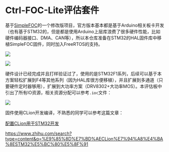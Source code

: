 # Ctrl-FOC-Lite评估套件

基于[SimpleFOC](https://github.com/simplefoc/Arduino-SimpleFOCShield)的一个修改版项目，官方版本基本都是基于Arduino相关板卡开发（也有基于STM32的，但是都是使用Arduino上层库浪费了很多硬件性能，比如硬件编码器接口、DMA、CAN等），所以本仓库准备在STM32的HAL固件库中移植SimpleFOC固件，同时加入FreeRTOS的支持。

![](/4.Docs/2.Images/img1.jpg)

![](/4.Docs/2.Images/img3.jpg)

硬件设计已经完成并且打样验证过了，使用的是STM32F1系列，后续可以基于本方案轻松扩展到F4等其他系列（因为HAL库很方便移植），并且扩展到多通道（只要硬件定时器够用），扩展到大功率方案（DRV8302+大功率MOS）。本评估板中引出了所有IO资源，相关资源分配可以参考`.ioc`文件：

![](/4.Docs/2.Images/img2.jpg)

固件使用CLion开发编译，不熟悉的同学可以参考这篇文章：

[配置CLion用于STM32开发](https://www.zhihu.com/people/zhi-hui-64-54/posts)

https://www.zhihu.com/search?type=content&q=%E9%85%8D%E7%BD%AECLion%E7%94%A8%E4%BA%8ESTM32%E5%BC%80%E5%8F%91
